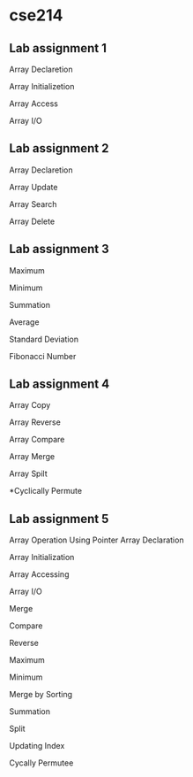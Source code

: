 # cse214

## Lab assignment 1

Array Declaretion

Array Initializetion

Array Access

Array I/O

## Lab assignment 2

Array Declaretion

Array Update

Array Search

Array Delete

## Lab assignment 3

Maximum

Minimum

Summation

Average

Standard Deviation

Fibonacci Number

## Lab assignment 4

Array Copy

Array Reverse

Array Compare

Array Merge

Array Spilt

*Cyclically Permute

## Lab assignment 5

Array Operation Using Pointer Array Declaration

Array Initialization

Array Accessing

Array I/O

Merge

Compare

Reverse

Maximum

Minimum

Merge by Sorting

Summation

Split

Updating Index

Cycally Permutee

